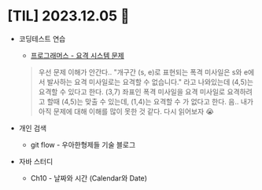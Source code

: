 # [TIL] 2023.12.05 📘

* 코딩테스트 연습
  * [프로그래머스 - 요격 시스템 문제](../coding_test/java/Level2/요격시스템.java)
  > 우선 문제 이해가 안간다.. "개구간 (s, e)로 표현되는 폭격 미사일은 s와 e에서 발사하는 요격 미사일로는 요격할 수 없습니다." 라고 나와있는데 (4,5)는 요격할 수 있다고 한다.
  > (3,7) 좌표인 폭격 미사일을 요격 미사일로 요격하려고 할때 (4,5)는 맞출 수 있는데, (1,4)는 요격할 수 가 없다고 한다.
  > 음.. 내가 아직 문제에 대해 이해를 많이 못한 것 같다. 다시 읽어보자 😭

* 개인 검색
  * git flow - 우아한형제들 기술 블로그

* 자바 스터디
  * Ch10 - 날짜와 시간 (Calendar와 Date)
